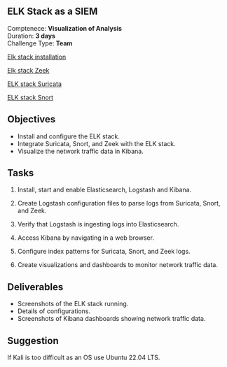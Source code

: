 ## ELK Stack as a SIEM

Comptenece: **Visualization of Analysis**</br>
Duration: **3 days** </br>
Challenge Type: **Team** 


[Elk stack installation](https://youtu.be/bb-FXjIq-8w?feature=shared)

[Elk stack Zeek](https://youtu.be/DBZWGOfJIqM?feature=shared)

[ELK stack Suricata](https://www.digitalocean.com/community/tutorials/how-to-build-a-siem-with-suricata-and-elastic-stack-on-ubuntu-20-04)

[ELK stack Snort](https://medium.com/@armendgashx/forwarding-snort-logs-to-elk-stack-371232699e7f)

## Objectives

- Install and configure the ELK stack.
- Integrate Suricata, Snort, and Zeek with the ELK stack.
- Visualize the network traffic data in Kibana.

## Tasks

1. Install, start and enable Elasticsearch, Logstash and Kibana.

2. Create Logstash configuration files to parse logs from Suricata, Snort, and Zeek.

3. Verify that Logstash is ingesting logs into Elasticsearch.

4. Access Kibana by navigating in a web browser.

5. Configure index patterns for Suricata, Snort, and Zeek logs.

6. Create visualizations and dashboards to monitor network traffic data.

## Deliverables

- Screenshots of the ELK stack running.
- Details of configurations.
- Screenshots of Kibana dashboards showing network traffic data.

## Suggestion

If Kali is too difficult as an OS use Ubuntu 22.04 LTS.